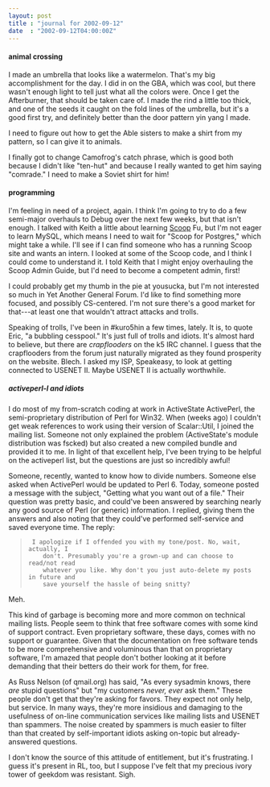 ```yaml
---
layout: post
title : "journal for 2002-09-12"
date  : "2002-09-12T04:00:00Z"
---
```

<h4>animal crossing</h4>I made an umbrella that looks like a watermelon.  That's my big accomplishment for the day.  I did in on the GBA, which was cool, but there wasn't enough light to tell just what all the colors were.  Once I get the Afterburner, that should be taken care of.  I made the rind a little too thick, and one of the seeds it caught on the fold lines of the umbrella, but it's a good first try, and definitely better than the door pattern yin yang I made.

I need to figure out how to get the Able sisters to make a shirt from my pattern, so I can give it to animals.  

I finally got to change Camofrog's catch phrase, which is good both because I didn't like "ten-hut" and because I really wanted to get him saying "comrade." I need to make a Soviet shirt for him!<h4>programming</h4>I'm feeling in need of a project, again.  I think I'm going to try to do a few semi-major overhauls to Debug over the next few weeks, but that isn't enough. I talked with Keith a little about learning <a href='http://scoop.kuro5hin.org'>Scoop</a> Fu, but I'm not eager to learn MySQL, which means I need to wait for "Scoop for Postgres," which might take a while.  I'll see if I can find someone who has a running Scoop site and wants an intern.  I looked at some of the Scoop code, and I think I could come to understand it.  I told Keith that I might enjoy overhauling the Scoop Admin Guide, but I'd need to become a competent admin, first!

I could probably get my thumb in the pie at yousucka, but I'm not interested so much in Yet Another General Forum.  I'd like to find something more focused, and possibly CS-centered.  I'm not sure there's a good market for that---at least one that wouldn't attract attacks and trolls.  

Speaking of trolls, I've been in #kuro5hin a few times, lately.  It is, to quote Eric, "a bubbling cesspool."  It's just full of trolls and idiots.  It's almost hard to believe, but there are <em>crapflooders</em> on the k5 IRC channel.  I guess that the crapflooders from the forum just naturally migrated as they found prosperity on the website.  Blech.  I asked my ISP, Speakeasy, to look at getting connected to USENET II.  Maybe USENET II is actually worthwhile.<h5>activeperl-l and idiots</h5>I do most of my from-scratch coding at work in ActiveState ActivePerl, the semi-proprietary distribution of Perl for Win32.  When (weeks ago) I couldn't get weak references to work using their version of Scalar::Util, I joined the mailing list.  Someone not only explained the problem (ActiveState's module distribution was fscked) but also created a new compiled bundle and provided it to me.  In light of that excellent help, I've been trying to be helpful on the activeperl list, but the questions are just so incredibly awful!

Someone, recently, wanted to know how to divide numbers.  Someone else asked when ActivePerl would be updated to Perl 6.  Today, someone posted a message with the subject, "Getting what you want out of a file."  Their question was pretty basic, and could've been answered by searching nearly any good source of Perl (or generic) information.  I replied, giving them the answers and also noting that they could've performed self-service and saved everyone time.  The reply:

<blockquote>
<pre><code>	I apologize if I offended you with my tone/post. No, wait, actually, I
	don't. Presumably you're a grown-up and can choose to read/not read
	whatever you like. Why don't you just auto-delete my posts in future and
	save yourself the hassle of being snitty?
</code></pre>

</blockquote>

Meh.

This kind of garbage is becoming more and more common on technical mailing lists.  People seem to think that free software comes with some kind of support contract.  Even proprietary software, these days, comes with no support or guarantee.  Given that the documentation on free software tends to be more comprehensive and voluminous than that on proprietary software, I'm amazed that people don't bother looking at it before demanding that their betters do their work for them, for free.

As Russ Nelson (of qmail.org) has said, "As every sysadmin knows, there <em>are</em> stupid questions" but "my customers <em>never, ever</em> ask them."  These people don't get that they're asking for favors.  They expect not only help, but service.  In many ways, they're more insidious and damaging to the usefulness of on-line communication services like mailing lists and USENET than spammers.  The noise created by spammers is much easier to filter than that created by self-important idiots asking on-topic but already-answered questions.

I don't know the source of this attitude of entitlement, but it's frustrating. I guess it's present in RL, too, but I suppose I've felt that my precious ivory tower of geekdom was resistant.  Sigh.

